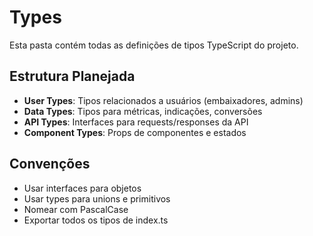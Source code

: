 # Types

Esta pasta contém todas as definições de tipos TypeScript do projeto.

## Estrutura Planejada

- **User Types**: Tipos relacionados a usuários (embaixadores, admins)
- **Data Types**: Tipos para métricas, indicações, conversões
- **API Types**: Interfaces para requests/responses da API
- **Component Types**: Props de componentes e estados

## Convenções

- Usar interfaces para objetos
- Usar types para unions e primitivos
- Nomear com PascalCase
- Exportar todos os tipos de index.ts
